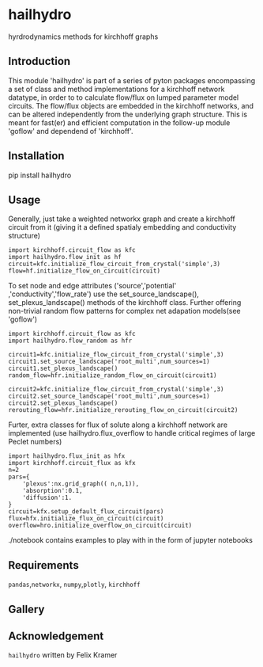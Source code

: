 # hailhydro
hyrdrodynamics methods for kirchhoff graphs
##  Introduction
This module 'hailhydro' is part of a series of pyton packages encompassing a set of class and method implementations for a kirchhoff network datatype, in order to to calculate flow/flux on lumped parameter model circuits. The flow/flux objects are embedded in the kirchhoff networks, and can be altered independently from the underlying graph structure. This is meant for fast(er) and efficient computation in the follow-up module 'goflow' and dependend of 'kirchhoff'.


##  Installation
pip install hailhydro

##  Usage

Generally, just take a weighted networkx graph and create a kirchhoff circuit from it (giving it a defined spatialy embedding and conductivity structure)
```
import kirchhoff.circuit_flow as kfc
import hailhydro.flow_init as hf
circuit=kfc.initialize_flow_circuit_from_crystal('simple',3)
flow=hf.initialize_flow_on_circuit(circuit)

```
To set node and edge attributes ('source','potential' ,'conductivity','flow_rate') use the set_source_landscape(), set_plexus_landscape() methods of the kirchhoff class. Further offering non-trivial random flow patterns for complex net adapation models(see 'goflow')
```
import kirchhoff.circuit_flow as kfc
import hailhydro.flow_random as hfr

circuit1=kfc.initialize_flow_circuit_from_crystal('simple',3)
circuit1.set_source_landscape('root_multi',num_sources=1)
circuit1.set_plexus_landscape()
random_flow=hfr.initialize_random_flow_on_circuit(circuit1)

circuit2=kfc.initialize_flow_circuit_from_crystal('simple',3)
circuit2.set_source_landscape('root_multi',num_sources=1)
circuit2.set_plexus_landscape()
rerouting_flow=hfr.initialize_rerouting_flow_on_circuit(circuit2)
```
Furter, extra classes for flux of solute along a kirchhoff network are implemented (use hailhydro.flux_overflow to handle critical regimes of large Peclet numbers) 
```
import hailhydro.flux_init as hfx
import kirchhoff.circuit_flux as kfx
n=2
pars={
    'plexus':nx.grid_graph(( n,n,1)),
    'absorption':0.1,
    'diffusion':1.
}
circuit=kfx.setup_default_flux_circuit(pars)
flux=hfx.initialize_flux_on_circuit(circuit)
overflow=hro.initialize_overflow_on_circuit(circuit)
```
./notebook contains examples to play with in the form of jupyter notebooks
##  Requirements
``` pandas ```,``` networkx ```, ``` numpy ```,```plotly```, ```kirchhoff```

##  Gallery

## Acknowledgement
```hailhydro``` written by Felix Kramer
